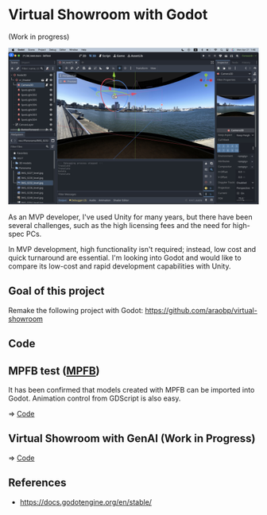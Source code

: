 # Virtual Showroom with Godot

(Work in progress)

<img src="docs/screenshot1.jpg" width=600>
 
As an MVP developer, I've used Unity for many years, but there have been several challenges, such as the high licensing fees and the need for high-spec PCs.

In MVP development, high functionality isn't required; instead, low cost and quick turnaround are essential. I'm looking into Godot and would like to compare its low-cost and rapid development capabilities with Unity.

## Goal of this project

Remake the following project with Godot: https://github.com/araobp/virtual-showroom

## Code

## MPFB test ([MPFB](https://static.makehumancommunity.org/mpfb.html))

It has been confirmed that models created with MPFB can be imported into Godot. Animation control from GDScript is also easy.

=> [Code](/mpfbtest)

## Virtual Showroom with GenAI (Work in Progress)

=> [Code](/virtual-showroom)

## References

- https://docs.godotengine.org/en/stable/
